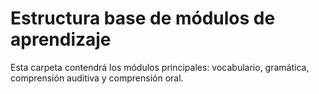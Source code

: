 # Estructura base de módulos de aprendizaje

Esta carpeta contendrá los módulos principales: vocabulario, gramática, comprensión auditiva y comprensión oral.
